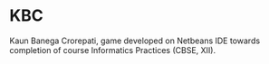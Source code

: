 # KBC
Kaun Banega Crorepati, game developed on Netbeans IDE towards completion of course Informatics Practices (CBSE, XII).
